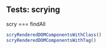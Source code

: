 ## Tests: scrying

scry === findAll

```js
scryRenderedDOMComponentsWithClass()
scryRenderedDOMComponentsWithTag()
```
